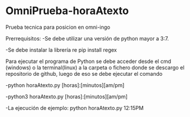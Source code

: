# OmniPrueba-horaAtexto
 Prueba tecnica para posicion en omni-ingo

Prerrequisitos:
-Se debe utilizar una versión de python mayor a 3:7.

-Se debe instalar la librería re pip install regex

Para ejecutar el programa de Python se debe acceder desde el cmd (windows) o la terminal(linux) a la carpeta o fichero donde se descargo el repositorio de github, luego de eso se debe ejecutar el comando 

-python horaAtexto.py [horas]:[minutos][am/pm]

-python3 horaAtexto.py [horas]:[minutos][am/pm]

-La ejecución de ejemplo: python horaAtexto.py 12:15PM
